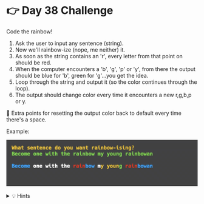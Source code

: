 # 👉 Day 38 Challenge

Code the rainbow! 

1. Ask the user to input any sentence (string).
2. Now we'll rainbow-ize (nope, me neither) it.
3. As soon as the string contains an 'r', every letter from that point on should be red.
4. When the computer encounters a 'b', 'g', 'p' or 'y', from there the output should be blue for 'b', green for 'g'...you get the idea.
5. Loop through the string and output it (so the color continues through the loop).
6. The output should change color every time it encounters a new r,g,b,p or y.  

🥳 Extra points for resetting the output color back to default every time there's a space.

Example:


![](resources/rainbow1.png)



<details> <summary> 💡 Hints </summary>
  
- You can use a lot of your code from Day 31 to get started.
- Use an `if... elif... else` to check for key letters.
- Use the `print("\033[31m", end="")` to change the font color.
- Try implementing the color change as a subroutine. 




</details>